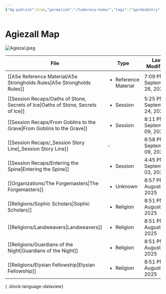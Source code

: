 ```yaml
---
{"dg-publish":true,"permalink":"/laderona-home/","tags":["gardenEntry"]}
---
```


# Agiezall Map

![Agiezal.jpeg](/img/user/zAssets/Agiezal.jpeg)

| File                                                                                 | Type                                 | Last Modified                |
| ------------------------------------------------------------------------------------ | ------------------------------------ | ---------------------------- |
| [[A5e Reference Material/A5e Strongholds Rules\|A5e Strongholds Rules]]           | <ul><li>Reference Material</li></ul> | 7:09 PM - September 26, 2025 |
| [[Session Recaps/Oaths of Stone, Secrets of Ice\|Oaths of Stone, Secrets of Ice]] | <ul><li>Session</li></ul>            | 5:25 PM - September 24, 2025 |
| [[Session Recaps/From Goblins to the Grave\|From Goblins to the Grave]]           | <ul><li>Session</li></ul>            | 8:11 PM - September 09, 2025 |
| [[Session Recaps/_Session Story Line\|_Session Story Line]]                       | \-                                   | 6:58 PM - September 09, 2025 |
| [[Session Recaps/Entering the Spine\|Entering the Spine]]                         | <ul><li>Session</li></ul>            | 4:45 PM - September 03, 2025 |
| [[Organizations/The Forgemasters\|The Forgemasters]]                              | <ul><li>Unknown</li></ul>            | 8:57 PM - August 17, 2025    |
| [[Religions/Sophic Scholars\|Sophic Scholars]]                                    | <ul><li>Religion</li></ul>           | 8:51 PM - August 17, 2025    |
| [[Religions/Landweavers\|Landweavers]]                                            | <ul><li>Religion</li></ul>           | 8:51 PM - August 17, 2025    |
| [[Religions/Guardians of the Night\|Guardians of the Night]]                      | <ul><li>Religion</li></ul>           | 8:51 PM - August 17, 2025    |
| [[Religions/Elysian Fellowship\|Elysian Fellowship]]                              | <ul><li>Religion</li></ul>           | 8:51 PM - August 17, 2025    |

{ .block-language-dataview}

<!--
# Sessions
![[Sessions.base]]

# NPCs 

![[NPC List.base]]

# World & Lore

![[World Data.base]]
-->

<!--
## Still To-Do
- Ask Dustin what he wants
	- For settlements, Descriptions, shops, and NPCs
		- Shops - Descriptions / NPCs
		- NPCs - Descriptions / Organizations / NPCs
		- Organizations - Descriptions / NPCs
-->